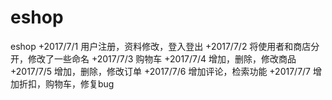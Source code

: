# eshop
eshop
 +2017/7/1 用户注册，资料修改，登入登出
 +2017/7/2 将使用者和商店分开，修改了一些命名
 +2017/7/3 购物车
 +2017/7/4 增加，删除，修改商品
 +2017/7/5 增加，删除，修改订单
 +2017/7/6 增加评论，检索功能
 +2017/7/7 增加折扣，购物车，修复bug
